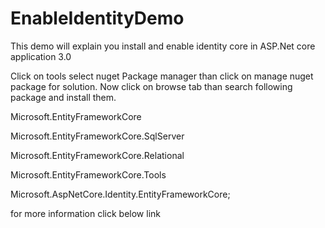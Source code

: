# EnableIdentityDemo
This demo will explain you install and enable identity core in ASP.Net core application 3.0

Click on tools select nuget Package manager than click on manage nuget package for solution. Now click on browse tab than search following package and install them.

Microsoft.EntityFrameworkCore

Microsoft.EntityFrameworkCore.SqlServer

Microsoft.EntityFrameworkCore.Relational

Microsoft.EntityFrameworkCore.Tools

Microsoft.AspNetCore.Identity.EntityFrameworkCore;

for more information click below link
